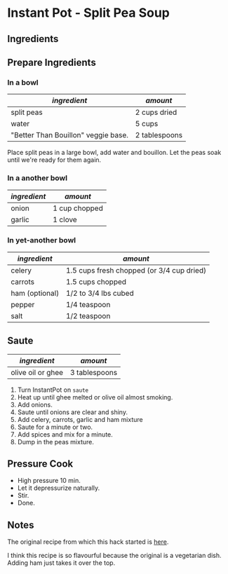 # Instant Pot - Split Pea Soup

## Ingredients

## Prepare Ingredients

### In a bowl

| *ingredient* | *amount* |
| --- | --- |
| split peas | 2 cups dried |
| water | 5 cups |
| "Better Than Bouillon" veggie base. | 2 tablespoons |

Place split peas in a large bowl, add water and bouillon. Let the peas soak until we're ready for them again.

### In a another bowl

| *ingredient* | *amount* |
| --- | --- |
| onion | 1 cup chopped |
| garlic | 1 clove |

### In yet-another bowl

| *ingredient* | *amount* |
| --- | --- |
| celery | 1.5 cups fresh chopped (or 3/4 cup dried) |
| carrots | 1.5 cups chopped |
| ham (optional) | 1/2 to 3/4 lbs cubed |
| pepper | 1/4 teaspoon |
| salt | 1/2 teaspoon |

## Saute

| *ingredient* | *amount* |
| --- | --- |
| olive oil or ghee | 3 tablespoons |

1. Turn InstantPot on `saute`
1. Heat up until ghee melted or olive oil almost smoking.
1. Add onions.
1. Saute until onions are clear and shiny.
1. Add celery, carrots, garlic and ham mixture
1. Saute for a minute or two.
1. Add spices and mix for a minute.
1. Dump in the peas mixture.

## Pressure Cook

* High pressure 10 min.
* Let it depressurize naturally.
* Stir.
* Done.

## Notes

The original recipe from which this hack started is [here](https://www.youtube.com/watch?v=JpMpC5_xHik).

I think this recipe is so flavourful because the original is a vegetarian dish. Adding ham just takes it over the top.
